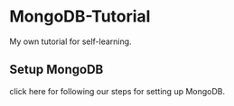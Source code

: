 # MongoDB-Tutorial
My own tutorial for self-learning.

## Setup MongoDB
click here for following our steps for setting up MongoDB.